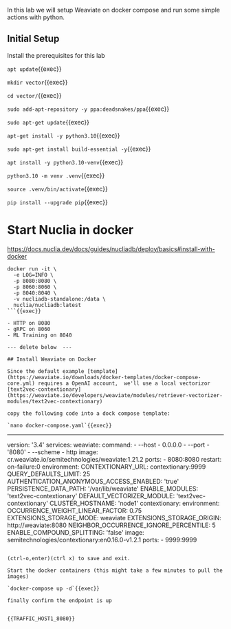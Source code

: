 In this lab we will setup Weaviate on docker compose and run some simple actions with python.


## Initial Setup

Install the prerequisites for this lab

`apt update`{{exec}}

`mkdir vector`{{exec}}

`cd vector/`{{exec}}

`sudo add-apt-repository -y ppa:deadsnakes/ppa`{{exec}}

`sudo apt-get update`{{exec}}

`apt-get install -y python3.10`{{exec}}

`sudo apt-get install build-essential -y`{{exec}}

`apt install -y python3.10-venv`{{exec}}

`python3.10 -m venv .venv`{{exec}}

`source .venv/bin/activate`{{exec}}

`pip install --upgrade pip`{{exec}}



# Start Nuclia in docker


https://docs.nuclia.dev/docs/guides/nucliadb/deploy/basics#install-with-docker

```
docker run -it \
  -e LOG=INFO \
  -p 8080:8080 \
  -p 8060:8060 \
  -p 8040:8040 \
  -v nucliadb-standalone:/data \
  nuclia/nucliadb:latest
```{{exec}}

- HTTP on 8080
- gRPC on 8060
- ML Training on 8040

--- delete below  ---

## Install Weaviate on Docker

Since the default example [template](https://weaviate.io/downloads/docker-templates/docker-compose-core.yml) requires a OpenAI account,  we'll use a local vectorizor [text2vec-contextionary](https://weaviate.io/developers/weaviate/modules/retriever-vectorizer-modules/text2vec-contextionary)

copy the following code into a dock compose template:

`nano docker-compose.yaml`{{exec}}

```
---
version: '3.4'
services:
  weaviate:
    command:
    - --host
    - 0.0.0.0
    - --port
    - '8080'
    - --scheme
    - http
    image: cr.weaviate.io/semitechnologies/weaviate:1.21.2
    ports:
    - 8080:8080
    restart: on-failure:0
    environment:
      CONTEXTIONARY_URL: contextionary:9999
      QUERY_DEFAULTS_LIMIT: 25
      AUTHENTICATION_ANONYMOUS_ACCESS_ENABLED: 'true'
      PERSISTENCE_DATA_PATH: '/var/lib/weaviate'
      ENABLE_MODULES: 'text2vec-contextionary'
      DEFAULT_VECTORIZER_MODULE: 'text2vec-contextionary'
      CLUSTER_HOSTNAME: 'node1'
  contextionary:
    environment:
      OCCURRENCE_WEIGHT_LINEAR_FACTOR: 0.75
      EXTENSIONS_STORAGE_MODE: weaviate
      EXTENSIONS_STORAGE_ORIGIN: http://weaviate:8080
      NEIGHBOR_OCCURRENCE_IGNORE_PERCENTILE: 5
      ENABLE_COMPOUND_SPLITTING: 'false'
    image: semitechnologies/contextionary:en0.16.0-v1.2.1
    ports:
    - 9999:9999
```{{copy}}

(ctrl-o,enter)(ctrl x) to save and exit.

Start the docker containers (this might take a few minutes to pull the images)

`docker-compose up -d`{{exec}}

finally confirm the endpoint is up


{{TRAFFIC_HOST1_8080}}  
